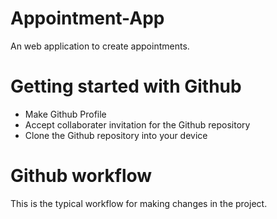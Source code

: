 # Appointment-App
An web application to create appointments.

# Getting started with Github

* Make Github Profile
* Accept collaborater invitation for the Github repository
* Clone the Github repository into your device

# Github workflow

This is the typical workflow for making changes in the project.

